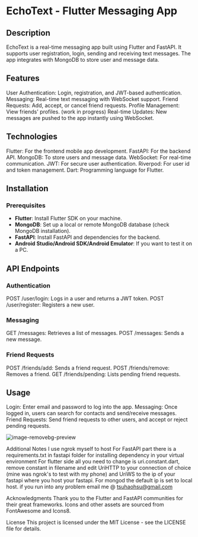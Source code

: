 # EchoText - Flutter Messaging App


## Description
EchoText is a real-time messaging app built using Flutter and FastAPI. It supports user registration, login, sending and receiving text messages.
The app integrates with MongoDB to store user and message data.

## Features
User Authentication: Login, registration, and JWT-based authentication.
Messaging: Real-time text messaging with WebSocket support.
Friend Requests: Add, accept, or cancel friend requests.
Profile Management: View friends' profiles. (work in progress)
Real-time Updates: New messages are pushed to the app instantly using WebSocket.

## Technologies
Flutter: For the frontend mobile app development.
FastAPI: For the backend API.
MongoDB: To store users and message data.
WebSocket: For real-time communication.
JWT: For secure user authentication.
Riverpod: For user id and token management.
Dart: Programming language for Flutter.

## Installation
### Prerequisites
- **Flutter**: Install Flutter SDK on your machine.  
- **MongoDB**: Set up a local or remote MongoDB database (check MongoDB installation).  
- **FastAPI**: Install FastAPI and dependencies for the backend.  
- **Android Studio/Android SDK/Android Emulator**: If you want to test it on a PC.

## API Endpoints

### Authentication
POST /user/login: Logs in a user and returns a JWT token.
POST /user/register: Registers a new user.

### Messaging
GET /messages: Retrieves a list of messages.
POST /messages: Sends a new message.

### Friend Requests
POST /friends/add: Sends a friend request.
POST /friends/remove: Removes a friend.
GET /friends/pending: Lists pending friend requests.

## Usage
Login: Enter email and password to log into the app.
Messaging: Once logged in, users can search for contacts and send/receive messages.
Friend Requests: Send friend requests to other users, and accept or reject pending requests.

![image-removebg-preview](https://github.com/user-attachments/assets/4ec816a0-acf0-4a86-a678-cb6bbca5a7bb)

Additional Notes
I use ngrok myself to host
For FastAPI part there is a requirements.txt in fastapi folder for installing dependency in your virtual environment
For flutter side all you need to change is uri.constant.dart, remove constant in filename and edit UriHTTP to your connection of choice
(mine was ngrok's to test with my phone) and UriWS to the ip of your fastapi where you host your fastapi.
For mongod the default ip is set to local host.
if you run into any problem email me @ tsuhaohsu@gmail.com

Acknowledgments
Thank you to the Flutter and FastAPI communities for their great frameworks.
Icons and other assets are sourced from FontAwesome and Icons8.

License
This project is licensed under the MIT License - see the LICENSE file for details.
